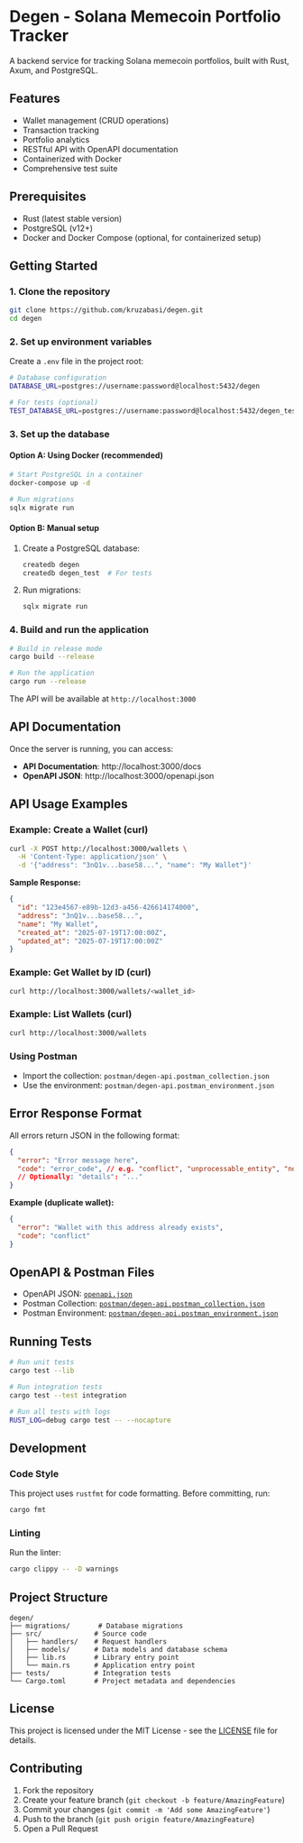 # Degen - Solana Memecoin Portfolio Tracker

A backend service for tracking Solana memecoin portfolios, built with Rust, Axum, and PostgreSQL.

## Features

- Wallet management (CRUD operations)
- Transaction tracking
- Portfolio analytics
- RESTful API with OpenAPI documentation
- Containerized with Docker
- Comprehensive test suite

## Prerequisites

- Rust (latest stable version)
- PostgreSQL (v12+)
- Docker and Docker Compose (optional, for containerized setup)

## Getting Started

### 1. Clone the repository

```bash
git clone https://github.com/kruzabasi/degen.git
cd degen
```

### 2. Set up environment variables

Create a `.env` file in the project root:

```bash
# Database configuration
DATABASE_URL=postgres://username:password@localhost:5432/degen

# For tests (optional)
TEST_DATABASE_URL=postgres://username:password@localhost:5432/degen_test
```

### 3. Set up the database

#### Option A: Using Docker (recommended)

```bash
# Start PostgreSQL in a container
docker-compose up -d

# Run migrations
sqlx migrate run
```

#### Option B: Manual setup

1. Create a PostgreSQL database:
   ```bash
   createdb degen
   createdb degen_test  # For tests
   ```

2. Run migrations:
   ```bash
   sqlx migrate run
   ```

### 4. Build and run the application

```bash
# Build in release mode
cargo build --release

# Run the application
cargo run --release
```

The API will be available at `http://localhost:3000`

## API Documentation

Once the server is running, you can access:

- **API Documentation**: http://localhost:3000/docs
- **OpenAPI JSON**: http://localhost:3000/openapi.json

## API Usage Examples

### Example: Create a Wallet (curl)
```bash
curl -X POST http://localhost:3000/wallets \
  -H 'Content-Type: application/json' \
  -d '{"address": "3nQ1v...base58...", "name": "My Wallet"}'
```
**Sample Response:**
```json
{
  "id": "123e4567-e89b-12d3-a456-426614174000",
  "address": "3nQ1v...base58...",
  "name": "My Wallet",
  "created_at": "2025-07-19T17:00:00Z",
  "updated_at": "2025-07-19T17:00:00Z"
}
```

### Example: Get Wallet by ID (curl)
```bash
curl http://localhost:3000/wallets/<wallet_id>
```

### Example: List Wallets (curl)
```bash
curl http://localhost:3000/wallets
```

### Using Postman
- Import the collection: `postman/degen-api.postman_collection.json`
- Use the environment: `postman/degen-api.postman_environment.json`

## Error Response Format
All errors return JSON in the following format:
```json
{
  "error": "Error message here",
  "code": "error_code", // e.g. "conflict", "unprocessable_entity", "not_found"
  // Optionally: "details": "..."
}
```
**Example (duplicate wallet):**
```json
{
  "error": "Wallet with this address already exists",
  "code": "conflict"
}
```

## OpenAPI & Postman Files
- OpenAPI JSON: [`openapi.json`](openapi.json)
- Postman Collection: [`postman/degen-api.postman_collection.json`](postman/degen-api.postman_collection.json)
- Postman Environment: [`postman/degen-api.postman_environment.json`](postman/degen-api.postman_environment.json)

## Running Tests

```bash
# Run unit tests
cargo test --lib

# Run integration tests
cargo test --test integration

# Run all tests with logs
RUST_LOG=debug cargo test -- --nocapture
```

## Development

### Code Style

This project uses `rustfmt` for code formatting. Before committing, run:

```bash
cargo fmt
```

### Linting

Run the linter:

```bash
cargo clippy -- -D warnings
```

## Project Structure

```
degen/
├── migrations/       # Database migrations
├── src/             # Source code
│   ├── handlers/    # Request handlers
│   ├── models/      # Data models and database schema
│   ├── lib.rs       # Library entry point
│   └── main.rs      # Application entry point
├── tests/           # Integration tests
└── Cargo.toml       # Project metadata and dependencies
```

## License

This project is licensed under the MIT License - see the [LICENSE](LICENSE) file for details.

## Contributing

1. Fork the repository
2. Create your feature branch (`git checkout -b feature/AmazingFeature`)
3. Commit your changes (`git commit -m 'Add some AmazingFeature'`)
4. Push to the branch (`git push origin feature/AmazingFeature`)
5. Open a Pull Request
